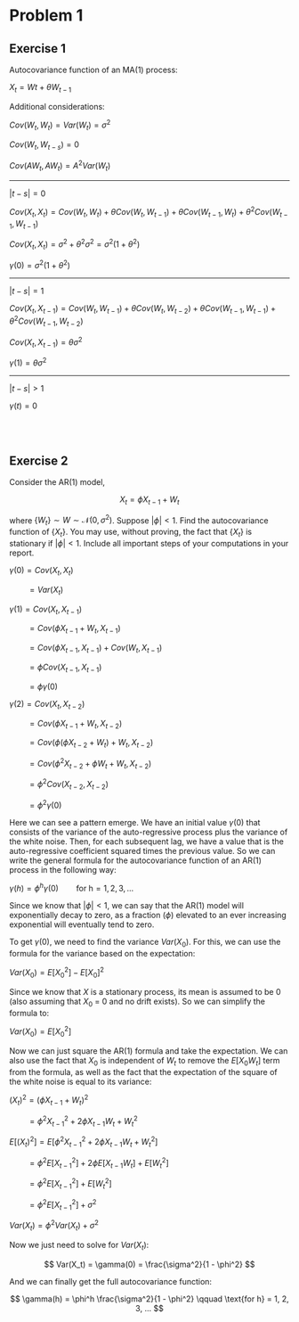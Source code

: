 # Problem 1

## Exercise 1

Autocovariance function of an MA(1) process:

$X_t = Wt + \theta W_{t-1}$

Additional considerations:

$Cov(W_t, W_t) = Var(W_t) = \sigma^2$

$Cov(W_t, W_{t-s}) = 0$

$Cov(AW_t, AW_t) = A^2 Var(W_t)$

---

$|t -s | = 0$

$Cov(X_t, X_t) = Cov(W_t, W_t) + \theta Cov(W_t, W_{t-1}) + \theta Cov(W_{t-1}, W_t) + \theta^2 Cov(W_{t-1}, W_{t-1})$

$Cov(X_t, X_t) = \sigma^2 + \theta^2 \sigma^2 = \sigma^2 (1 + \theta^2)$

$\gamma(0) = \sigma^2 (1 + \theta^2)$

---

$|t - s|= 1$

$Cov(X_t, X_{t-1}) = Cov(W_t, W_{t-1}) + \theta Cov(W_t, W_{t-2}) + \theta Cov(W_{t-1}, W_{t-1}) + \theta^2 Cov(W_{t-1}, W_{t-2})$

$Cov(X_t, X_{t-1}) = \theta \sigma^2$

$\gamma(1) = \theta \sigma^2$

---

$|t -s| > 1$

$\gamma(t) = 0$

<br>
<br>

## Exercise 2

Consider the AR(1) model,

$$
X_t = \phi X_{t-1} + W_t
$$

where $\{ W_t\}  \sim W\sim \mathcal{N}(0,\sigma ^2)$. Suppose $|\phi | < 1$. Find the autocovariance function of $\{ X_t\}$. You may use, without proving, the fact that $\{ X_ t\}$ is stationary if $|\phi | < 1$. Include all important steps of your computations in your report.

$\gamma(0) = Cov(X_t, X_t)$

$\qquad = Var(X_t)$

$\gamma(1) = Cov(X_t, X_{t-1})$

$\qquad = Cov(\phi X_{t-1} + W_t, X_{t-1})$

$\qquad = Cov(\phi X_{t-1}, X_{t-1}) + Cov(W_t, X_{t-1})$

$\qquad = \phi Cov(X_{t-1}, X_{t-1})$

$\qquad = \phi \gamma(0)$

$\gamma(2) = Cov(X_t, X_{t-2})$

$\qquad = Cov(\phi X_{t-1} + W_t, X_{t-2})$

$\qquad = Cov(\phi (\phi X_{t-2} + W_t) + W_t, X_{t-2})$

$\qquad = Cov(\phi^2 X_{t-2} + \phi W_t + W_t, X_{t-2})$

$\qquad = \phi^2 Cov(X_{t-2}, X_{t-2})$

$\qquad = \phi^2 \gamma(0)$

Here we can see a pattern emerge. We have an initial value $\gamma(0)$ that consists of the variance of the auto-regressive process plus the variance of the white noise. Then, for each subsequent lag, we have a value that is the auto-regressive coefficient squared times the previous value. So we can write the general formula for the autocovariance function of an AR(1) process in the following way:

$\gamma(h) = \phi^h \gamma(0) \qquad \text{for h} = 1, 2, 3, ...$

Since we know that $|\phi| < 1$, we can say that the AR(1) model will exponentially decay to zero, as a fraction ($\phi$) elevated to an ever increasing exponential will eventually tend to zero.

To get $\gamma(0)$, we need to find the variance $Var(X_0)$. For this, we can use the formula for the variance based on the expectation:

$Var(X_0) = E[X_0^2] - E[X_0]^2$

Since we know that $X$ is a stationary process, its mean is assumed to be 0 (also assuming that $X_0$ = 0 and no drift exists). So we can simplify the formula to:

$Var(X_0) = E[X_0^2]$

Now we can just square the AR(1) formula and take the expectation. We can also use the fact that $X_0$ is independent of $W_t$ to remove the $E[X_0 W_t]$ term from the formula, as well as the fact that the expectation of the square of the white noise is equal to its variance:

$(X_t)^2 = (\phi X_{t-1} + W_t)^2$

$\qquad = \phi^2 X_{t-1}^2 + 2 \phi X_{t-1} W_t + W_t^2$

$E[(X_t)^2] = E[\phi^2 X_{t-1}^2 + 2 \phi X_{t-1} W_t + W_t^2]$

$\qquad = \phi^2 E[X_{t-1}^2] + 2 \phi E[X_{t-1} W_t] + E[W_t^2]$

$\qquad = \phi^2 E[X_{t-1}^2] + E[W_t^2]$

$\qquad = \phi^2 E[X_{t-1}^2] + \sigma^2$

$Var(X_t) = \phi^2 Var(X_t) + \sigma^2$

Now we just need to solve for $Var(X_t)$:

$$
Var(X_t) = \gamma(0) = \frac{\sigma^2}{1 - \phi^2}
$$

And we can finally get the full autocovariance function:

$$
\gamma(h) = \phi^h \frac{\sigma^2}{1 - \phi^2} \qquad \text{for h} = 1, 2, 3, ...
$$

